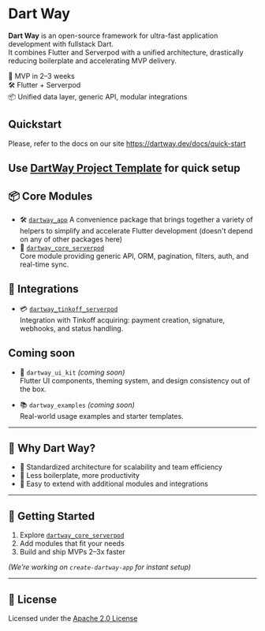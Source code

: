 # Dart Way

**Dart Way** is an open-source framework for ultra-fast application development with fullstack Dart.  
It combines Flutter and Serverpod with a unified architecture, drastically reducing boilerplate and accelerating MVP delivery.

🚀 MVP in 2–3 weeks  
🛠️ Flutter + Serverpod  
📦 Unified data layer, generic API, modular integrations

## Quickstart
Please, refer to the docs on our site https://dartway.dev/docs/quick-start

Use [DartWay Project Template](https://github.com/dartway/dartway_project_template) for quick setup
---

## 📦 Core Modules
- 🛠 [`dartway_app`](https://github.com/dartway/dartway_app)
  A convenience package that brings together a variety of helpers to simplify and accelerate Flutter development (doesn't depend on any of other packages here)
- 🧠 [`dartway_core_serverpod`](https://github.com/novikov-it/dartway_core_serverpod)  
  Core module providing generic API, ORM, pagination, filters, auth, and real-time sync.

## 🧩 Integrations
- 💳 [`dartway_tinkoff_serverpod`](https://github.com/novikov-it/dartway_tinkoff_serverpod)  
  Integration with Tinkoff acquiring: payment creation, signature, webhooks, and status handling.

## Coming soon
- 🎨 `dartway_ui_kit` *(coming soon)*  
  Flutter UI components, theming system, and design consistency out of the box.

- 📚 `dartway_examples` *(coming soon)*  
  Real-world usage examples and starter templates.

---

## 🧭 Why Dart Way?

- 📐 Standardized architecture for scalability and team efficiency  
- 🧱 Less boilerplate, more productivity  
- 🔌 Easy to extend with additional modules and integrations

---

## 🚀 Getting Started

1. Explore [`dartway_core_serverpod`](https://github.com/novikov-it/dartway_core_serverpod)
2. Add modules that fit your needs
3. Build and ship MVPs 2–3x faster

*(We’re working on `create-dartway-app` for instant setup)*

---

## 📄 License

Licensed under the [Apache 2.0 License](./LICENSE)
